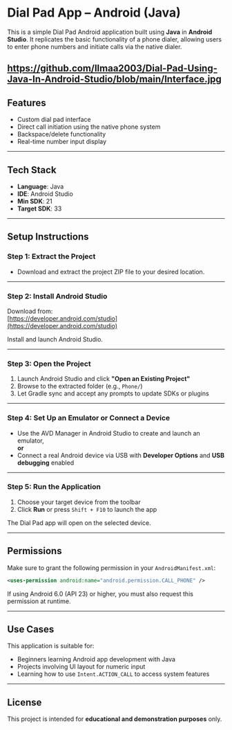 # Dial Pad App – Android (Java)

This is a simple Dial Pad Android application built using **Java** in **Android Studio**. It replicates the basic functionality of a phone dialer, allowing users to enter phone numbers and initiate calls via the native dialer.

https://github.com/Ilmaa2003/Dial-Pad-Using-Java-In-Android-Studio/blob/main/Interface.jpg
---

## Features

- Custom dial pad interface
- Direct call initiation using the native phone system
- Backspace/delete functionality
- Real-time number input display

---

## Tech Stack

- **Language**: Java  
- **IDE**: Android Studio  
- **Min SDK**: 21  
- **Target SDK**: 33  

---

## Setup Instructions

### Step 1: Extract the Project

- Download and extract the project ZIP file to your desired location.

---

### Step 2: Install Android Studio

Download from:  
[https://developer.android.com/studio](https://developer.android.com/studio)

Install and launch Android Studio.

---

### Step 3: Open the Project

1. Launch Android Studio and click **"Open an Existing Project"**
2. Browse to the extracted folder (e.g., `Phone/`)
3. Let Gradle sync and accept any prompts to update SDKs or plugins

---

### Step 4: Set Up an Emulator or Connect a Device

- Use the AVD Manager in Android Studio to create and launch an emulator,  
  **or**
- Connect a real Android device via USB with **Developer Options** and **USB debugging** enabled

---

### Step 5: Run the Application

1. Choose your target device from the toolbar
2. Click **Run** or press `Shift + F10` to launch the app

The Dial Pad app will open on the selected device.

---

## Permissions

Make sure to grant the following permission in your `AndroidManifest.xml`:

```xml
<uses-permission android:name="android.permission.CALL_PHONE" />
````

If using Android 6.0 (API 23) or higher, you must also request this permission at runtime.

---

## Use Cases

This application is suitable for:

* Beginners learning Android app development with Java
* Projects involving UI layout for numeric input
* Learning how to use `Intent.ACTION_CALL` to access system features

---

## License

This project is intended for **educational and demonstration purposes** only.

```

